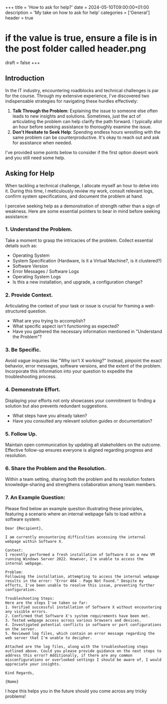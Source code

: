 +++
title = 'How to ask for help?'
date = 2024-05-10T09:00:00+01:00
description = 'My take on how to ask for help'
categories = ['General']
header = true
# if the value is true, ensure a file is in the post folder called header.png
draft = false
+++

## Introduction

In the IT industry, encountering roadblocks and technical challenges is par for the course. Through my extensive experience, I've discovered two indispensable strategies for navigating these hurdles effectively:

1. **Talk Through the Problem**: Explaining the issue to someone else often leads to new insights and solutions. Sometimes, just the act of articulating the problem can help clarify the path forward. I typically allot an hour before seeking assistance to thoroughly examine the issue.
2. **Don't Hesitate to Seek Help**: Spending endless hours wrestling with the same problem can be counterproductive. It's okay to reach out and ask for assistance when needed.


I've provided some points below to consider if the first option doesnt work and you still need some help.

## Asking for Help

When tackling a technical challenge, I allocate myself an hour to delve into it. During this time, I meticulously review my work, consult relevant logs, confirm system specifications, and document the problem at hand.

I perceive seeking help as a demonstration of strength rather than a sign of weakness. Here are some essential pointers to bear in mind before seeking assistance:

### 1. Understand the Problem.

Take a moment to grasp the intricacies of the problem. Collect essential details such as:

- Operating System
- System Specification (Hardware, Is it a Virtual Machine?, is it clustered?)
- Software Version
- Error Messages / Software Logs
- Operating System Logs
- Is this a new installation, and upgrade, a configuration change?

### 2. Provide Context.

Articulating the context of your task or issue is crucial for framing a well-structured question.

- What are you trying to accomplish?
- What specific aspect isn't functioning as expected?
- Have you gathered the necessary information mentioned in "Understand the Problem"?

### 3. Be Specific.

Avoid vague inquiries like "Why isn't X working?" Instead, pinpoint the exact behavior, error messages, software versions, and the extent of the problem. Incorporate this information into your question to expedite the troubleshooting process.

### 4. Demonstrate Effort.

Displaying your efforts not only showcases your commitment to finding a solution but also prevents redundant suggestions.

- What steps have you already taken?
- Have you consulted any relevant solution guides or documentation?


### 5. Follow Up.

Maintain open communication by updating all stakeholders on the outcome. Effective follow-up ensures everyone is aligned regarding progress and resolution.


### 6. Share the Problem and the Resolution.

Within a team setting, sharing both the problem and its resolution fosters knowledge-sharing and strengthens collaboration among team members.

### 7. An Example Question:

Please find below an example question illustrating these principles, featuring a scenario where an internal webpage fails to load within a software system:

```plain
Dear {Recipient},

I am currently encountering difficulties accessing the internal webpage within Software X.

Context:
I recently performed a fresh installation of Software X on a new VM running Windows Server 2022. However, I'm unable to access the internal webpage.

Problem:
Following the installation, attempting to access the internal webpage results in the error: "Error 404 - Page Not Found." Despite my efforts, I've been unable to resolve this issue, preventing further configuration.

Troubleshooting Steps:
Here are the steps I've taken so far:
1. Verified successful installation of Software X without encountering any visible errors.
2. Confirmed that Software X's system requirements have been met.
3. Tested webpage access across various browsers and devices.
4. Investigated potential conflicts in software or port configurations on the server.
5. Reviewed log files, which contain an error message regarding the web server that I'm unable to decipher.

Attached are the log files, along with the troubleshooting steps outlined above. Could you please provide guidance on the next steps to address this error? Additionally, if there are any common misconfigurations or overlooked settings I should be aware of, I would appreciate your insights.

Kind Regards,

{Name}
```

I hope this helps you in the future should you come across any tricky problems!